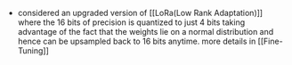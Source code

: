 - considered an upgraded version of [[LoRa(Low Rank Adaptation)]] where the 16 bits of precision is quantized to just 4 bits taking advantage of the fact that the weights lie on a normal distribution and hence can be upsampled back to 16 bits anytime. more details in [[Fine-Tuning]]